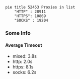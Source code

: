 
```mermaid
pie title 52453 Proxies in list
    "HTTP" : 28911
    "HTTPS": 10869
    "SOCKS" : 19204
```

### Some Info
#### Average Timeout

- mixed: 3.8s
- http: 2.0s
- https: 8.1s
- socks: 6.2s